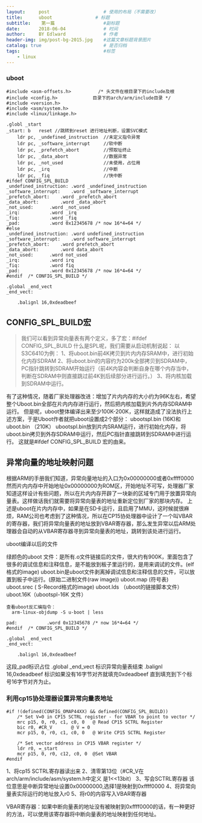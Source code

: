 ```yaml
---
layout:     post                    # 使用的布局（不需要改）
title:      uboot                # 标题 
subtitle:    第一篇                  #副标题
date:       2018-06-04              # 时间
author:     BY Edlward              # 作者
header-img: img/post-bg-2015.jpg    #这篇文章标题背景图片
catalog: true                       # 是否归档
tags:                               #标签
    - linux
---
```


### uboot

```
#include <asm-offsets.h>          /* 头文件在根目录下的include及根
#include <config.h>             目录下的arch/arm/include目录 */ 
#include <version.h>
#include <asm/system.h>
#include <linux/linkage.h>

.globl _start
_start: b   reset //跳转到reset 进行地址判断，设置SVC模式
    ldr pc, _undefined_instruction  //未定义指令异常
    ldr pc, _software_interrupt     //软中断
    ldr pc, _prefetch_abort         //预取址终止
    ldr pc, _data_abort             //数据异常
    ldr pc, _not_used               //未使用，占位用
    ldr pc, _irq                    //中断
    ldr pc, _fiq                    //快中断
#ifdef CONFIG_SPL_BUILD
_undefined_instruction: .word _undefined_instruction
_software_interrupt:    .word _software_interrupt
_prefetch_abort:    .word _prefetch_abort
_data_abort:        .word _data_abort
_not_used:      .word _not_used
_irq:           .word _irq
_fiq:           .word _fiq
_pad:           .word 0x12345678 /* now 16*4=64 */
#else
_undefined_instruction: .word undefined_instruction
_software_interrupt:    .word software_interrupt
_prefetch_abort:    .word prefetch_abort
_data_abort:        .word data_abort
_not_used:      .word not_used
_irq:           .word irq
_fiq:           .word fiq
_pad:           .word 0x12345678 /* now 16*4=64 */
#endif  /* CONFIG_SPL_BUILD */

.global _end_vect
_end_vect:

    .balignl 16,0xdeadbeef
```

##  CONFIG_SPL_BUILD宏
> 我们可以看到异常向量表有两个定义，多了宏：#ifdef CONFIG_SPL_BUILD 
什么是SPL呢，我们需要从启动机制说起： 
以S3C6410为例： 
1、将uboot.bin前4K拷贝到片内内存SRAM中，进行初始化内存SDRAM 
2、将uboot.bin的内容约为200k全部拷贝到SDRAM中，PC指针跳转到SDRAM开始运行（前4K内容会判断自身在哪个内存当中，判断在SDRAM中则直接跳过前4K到后续部分进行运行。） 
3、将内核加载到SDRAM中运行。

有了这种情况，随着厂家处理器改进：增加了片内内存的大小约为96K左右，希望整个Uboot.bin全部在片内内存进行运行，然后把内核加载到片外内存SDRAM中运行。 
但是呢，uboot整体编译出来至少100K-200K，这样就造成了没法执行上述方案，于是Uboot作者就把uboot设置成2个部分： 
ubootspl.bin (16K)和 uboot.bin （210K） 
ubootspl.bin放到片内SRAM运行，进行初始化内存，将uboot.bin拷贝到外存SDRAM中运行，然后PC指针直接跳转到SDRAM中进行运行。 
这就是#ifdef CONFIG_SPL_BUILD 宏的由来。


## 异常向量的地址映射问题
根据ARM的手册我们知道，异常向量地址的入口为0x00000000或者0xffff0000然而片内内存中开始地址0x00000000为ROM区，开始地址不可写，处理器厂家知道这样设计有些问题，所以在片内内存开辟了一块新的区域专门用于放置异常向量表。这样做话我们就需要将异常向量表的地址重新定位到厂家的那块内存。 
上述是uboot在片内内存中，如果是在SD卡运行，且启用了MMU，这时候就很麻烦，RAM公司也考虑到了这种情况，所以在CP15协处理器中设计了一个叫VBAR的寄存器，我们将异常向量表的地址放到VBAR寄存器，那么发生异常以后ARM处理器会自动的从VBAR寄存器寻到异常向量表的地址，跳转到该处进行运行。

uboot编译以后的文件


绿颜色的uboot 文件：是所有.o文件链接后的文件，很大约有900K，里面包含了很多的调试信息和注释信息，是不能放到板子里运行的，是用来调试的文件。(elf格式的image) 
uboot.bin是uboot文件剥离掉调试信息和注释信息的文件，可以放置到板子中运行。(原始二进制文件(raw image)) 
uboot.map (符号表) 
uboot.srec ( S-Record格式的image) 
uboot.lds （uboot的链接脚本文件） 
uboot.16K（ubootspl-16K 文件）

```
查看uboot反汇编指令：
  arm-linux-objdump -S u-boot | less
```

```
pad:           .word 0x12345678 /* now 16*4=64 */
#endif  /* CONFIG_SPL_BUILD */

.global _end_vect
_end_vect:

    .balignl 16,0xdeadbeef
 ```
 
 这段_pad标识占位 
.global _end_vect 标识异常向量表结束 
.balignl 16,0xdeadbeef 标识如果没有16字节对齐就填充0xdeadbeef 直到填充到下个标号16字节对齐为止。


### 利用cp15协处理器设置异常向量表地址
```
#if !(defined(CONFIG_OMAP44XX) && defined(CONFIG_SPL_BUILD))
    /* Set V=0 in CP15 SCTRL register - for VBAR to point to vector */
    mrc p15, 0, r0, c1, c0, 0   @ Read CP15 SCTRL Register
    bic r0, #CR_V       @ V = 0
    mcr p15, 0, r0, c1, c0, 0   @ Write CP15 SCTRL Register

    /* Set vector address in CP15 VBAR register */
    ldr r0, =_start
    mcr p15, 0, r0, c12, c0, 0  @Set VBAR
#endif
```

 1、将cp15 SCTRL寄存器读出来 
2、清零第13位（#CR_V在arch/arm/include/asm/system.h中定义 是1<<13bit） 
3、写会SCTRL寄存器 
该位意思是中断异常地址设置0x00000000,选择1是映射到0xffff0000 
4、将异常向量表实际运行的地址放入r0 
5、将r0的内容写入VBAR寄存器

VBAR寄存器：如果中断向量表的地址没有被映射到0xffff0000的话，有一种更好的方法，可以使用该寄存器将中断向量表的地址映射到任何地址。

 
